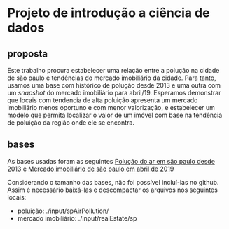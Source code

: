 # Projeto de introdução a ciência de dados

## proposta

Este trabalho procura estabelecer uma relação entre a polução na cidade de são paulo
e tendências do mercado imobiliário da cidade. Para tanto, usamos uma base com histórico
de polução desde 2013 e uma outra com um _snapshot_ do mercado imobiliário para abril/19.
Esperamos demonstrar que locais com tendencia de alta poluição apresenta um mercado
imobiliário menos oportuno e com menor valorização, e estabelecer um modelo que
permita localizar o valor de um imóvel com base na tendência de poluição da região onde
ele se encontra.

## bases
As bases usadas foram as seguintes
[Polução do ar em são paulo desde 2013](https://www.kaggle.com/datasets/danlessa/air-pollution-at-so-paulo-brazil-since-2013)
e
[Mercado imobiliário de são paulo em abril de 2019](https://www.kaggle.com/datasets/argonalyst/sao-paulo-real-estate-sale-rent-april-2019)

Considerando o tamanho das bases, não foi possível incluí-las no github.
Assim é necessário baixá-las e descompactar os arquivos nos seguintes locais:
- poluição: ./input/spAirPollution/
- mercado imobiliário: ./input/realEstate/sp
